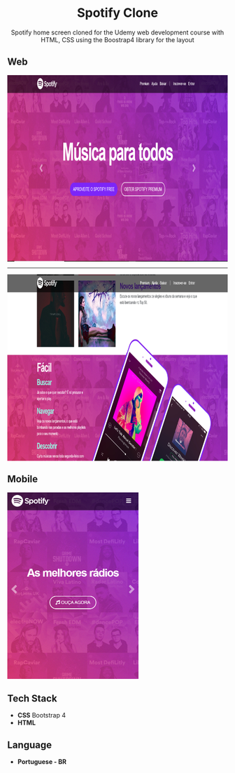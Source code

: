 
<h1 align="center">
Spotify Clone</h1>

<p align="center">Spotify home screen cloned for the Udemy web development course with HTML, CSS using the Boostrap4 library for the layout</p>

 ## Web
<div>   
  <img src="https://github.com/jpm4rtinss/Spotify-Clone/blob/master/imagens/spotify.PNG" alt="home web"  height="425" align="center">
 <hr>
  <img src="https://github.com/jpm4rtinss/Spotify-Clone/blob/master/imagens/spotify1.PNG" alt="home web" height="425" align="center">
</div>

## Mobile
  <img src="https://github.com/jpm4rtinss/Spotify-Clone/blob/master/imagens/spotify-mobile.PNG" alt="home web" height="425">

## Tech Stack

- **CSS** Bootstrap 4
-  **HTML** 

## Language

- **Portuguese - BR**


